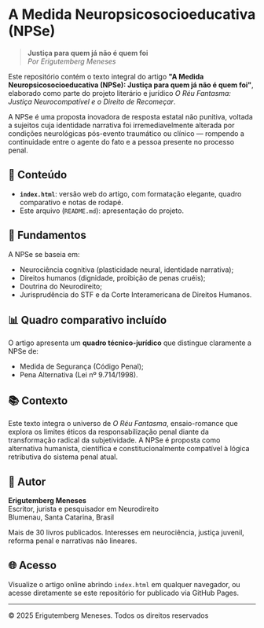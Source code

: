 # A Medida Neuropsicosocioeducativa (NPSe)

> **Justiça para quem já não é quem foi**  
> *Por Erigutemberg Meneses*

Este repositório contém o texto integral do artigo **"A Medida Neuropsicosocioeducativa (NPSe): Justiça para quem já não é quem foi"**, elaborado como parte do projeto literário e jurídico *O Réu Fantasma: Justiça Neurocompatível e o Direito de Recomeçar*.

A NPSe é uma proposta inovadora de resposta estatal não punitiva, voltada a sujeitos cuja identidade narrativa foi irremediavelmente alterada por condições neurológicas pós-evento traumático ou clínico — rompendo a continuidade entre o agente do fato e a pessoa presente no processo penal.

## 📄 Conteúdo

- **`index.html`**: versão web do artigo, com formatação elegante, quadro comparativo e notas de rodapé.
- Este arquivo (`README.md`): apresentação do projeto.

## 🧠 Fundamentos

A NPSe se baseia em:
- Neurociência cognitiva (plasticidade neural, identidade narrativa);
- Direitos humanos (dignidade, proibição de penas cruéis);
- Doutrina do Neurodireito;
- Jurisprudência do STF e da Corte Interamericana de Direitos Humanos.

## 📊 Quadro comparativo incluído

O artigo apresenta um **quadro técnico-jurídico** que distingue claramente a NPSe de:
- Medida de Segurança (Código Penal);
- Pena Alternativa (Lei nº 9.714/1998).

## 📚 Contexto

Este texto integra o universo de *O Réu Fantasma*, ensaio-romance que explora os limites éticos da responsabilização penal diante da transformação radical da subjetividade. A NPSe é proposta como alternativa humanista, científica e constitucionalmente compatível à lógica retributiva do sistema penal atual.

## 📝 Autor

**Erigutemberg Meneses**  
Escritor, jurista e pesquisador em Neurodireito  
Blumenau, Santa Catarina, Brasil

Mais de 30 livros publicados. Interesses em neurociência, justiça juvenil, reforma penal e narrativas não lineares.

## 🌐 Acesso

Visualize o artigo online abrindo `index.html` em qualquer navegador, ou acesse diretamente se este repositório for publicado via GitHub Pages.

---

© 2025 Erigutemberg Meneses. Todos os direitos reservados

